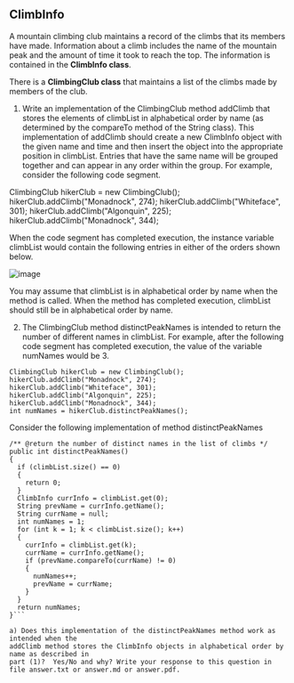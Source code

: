 ## ClimbInfo

A mountain climbing club maintains a record of the climbs that its members have made. Information about a
climb includes the name of the mountain peak and the amount of time it took to reach the top. The information is
contained in the **ClimbInfo class**.

There is a **ClimbingClub class** that maintains a list of the climbs made by members of the club.

1. Write an implementation of the ClimbingClub method addClimb that stores the elements of
climbList in alphabetical order by name (as determined by the compareTo method of the String
class). This implementation of addClimb should create a new ClimbInfo object with the given name
and time and then insert the object into the appropriate position in climbList. Entries that have the
same name will be grouped together and can appear in any order within the group. For example, consider the
following code segment.

ClimbingClub hikerClub = new ClimbingClub();
hikerClub.addClimb("Monadnock", 274);
hikerClub.addClimb("Whiteface", 301);
hikerClub.addClimb("Algonquin", 225);
hikerClub.addClimb("Monadnock", 344);

When the code segment has completed execution, the instance variable climbList would contain the
following entries in either of the orders shown below.

![image](https://github.com/novillo-cs/apcsa_material/assets/123229891/3fab7ddd-c3aa-400c-8c5c-fccb4ef13102)

You may assume that climbList is in alphabetical order by name when the method is called. When the
method has completed execution, climbList should still be in alphabetical order by name.

2. The ClimbingClub method distinctPeakNames is intended to return the number of different
names in climbList. For example, after the following code segment has completed execution, the value
of the variable numNames would be 3.

```
ClimbingClub hikerClub = new ClimbingClub();
hikerClub.addClimb("Monadnock", 274);
hikerClub.addClimb("Whiteface", 301);
hikerClub.addClimb("Algonquin", 225);
hikerClub.addClimb("Monadnock", 344);
int numNames = hikerClub.distinctPeakNames();
```
Consider the following implementation of method distinctPeakNames

```
/** @return the number of distinct names in the list of climbs */
public int distinctPeakNames()
{
  if (climbList.size() == 0)
  {
    return 0;
  }
  ClimbInfo currInfo = climbList.get(0);
  String prevName = currInfo.getName();
  String currName = null;
  int numNames = 1;
  for (int k = 1; k < climbList.size(); k++)
  {
    currInfo = climbList.get(k);
    currName = currInfo.getName();
    if (prevName.compareTo(currName) != 0)
    {
      numNames++;
      prevName = currName;
    }
  }
  return numNames;
}```

a) Does this implementation of the distinctPeakNames method work as intended when the
addClimb method stores the ClimbInfo objects in alphabetical order by name as described in
part (1)?  Yes/No and why? Write your response to this question in file answer.txt or answer.md or answer.pdf.
